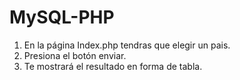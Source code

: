 # MySQL-PHP

1. En la página Index.php tendras que elegir un pais.
2. Presiona el botón enviar.
3. Te mostrará el resultado en forma de tabla.
